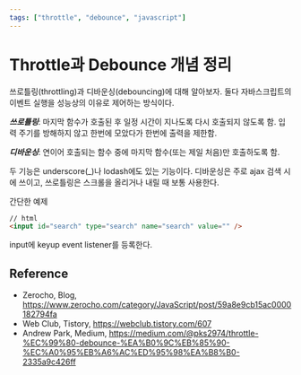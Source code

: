 ```yaml
---
tags: ["throttle", "debounce", "javascript"]
---
```


# Throttle과 Debounce 개념 정리 

쓰로틀링(throttling)과 디바운싱(debouncing)에 대해 알아보자. 
둘다 자바스크립트의 이벤트 실행을 성능상의 이유로 제어하는 방식이다. 

***쓰로틀링***: 마지막 함수가 호출된 후 일정 시간이 지나도록 다시 호출되지 않도록 함. 입력 주기를 방해하지 않고 한번에 모았다가 한번에 출력을 제한함.

***디바운싱***: 연이어 호출되는 함수 중에 마지막 함수(또는 제일 처음)만 호출하도록 함.

두 기능은 underscore(_)나 lodash에도 있는 기능이다. 디바운싱은 주로 ajax 검색 시에 쓰이고, 쓰로틀링은 스크롤을 올리거나 내릴 때 보통 사용한다. 

간단한 예제
```html
// html
<input id="search" type="search" name="search" value="" />
```
input에 keyup event listener를 등록한다.


## Reference
- Zerocho, Blog, https://www.zerocho.com/category/JavaScript/post/59a8e9cb15ac0000182794fa
- Web Club, Tistory, https://webclub.tistory.com/607
- Andrew Park, Medium, https://medium.com/@pks2974/throttle-%EC%99%80-debounce-%EA%B0%9C%EB%85%90-%EC%A0%95%EB%A6%AC%ED%95%98%EA%B8%B0-2335a9c426ff